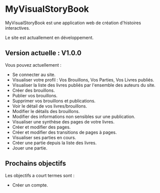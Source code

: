 MyVisualStoryBook
=================

MyVisualStoryBook est une application web de création d'histoires interactives.

Le site est actuallement en développement.

Version actuelle : V1.0.0
----------------
Vous pouvez actuellement :
- Se connecter au site.
- Visualiser votre profil : Vos Brouillons, Vos Parties, Vos Livres publiés.
- Visualiser la liste des livres publiés par l'ensemble des auteurs du site.
- Créer des brouillons.
- Publier vos brouillons.
- Supprimer vos brouillons et publications.
- Voir le détail de vos livres/brouillons.
- Modifier le détails des brouillons.
- Modifier des informations non sensibles sur une publication.
- Visualiser une synthèse des pages de votre livres.
- Créer et modifier des pages.
- Créer et modifier des transitions de pages à pages.
- Visualiser ses parties en cours.
- Créer une partie depuis la liste des livres.
- Jouer une partie.

Prochains objectifs
-------------------
Les objectifs a court termes sont :

- Créer un compte.